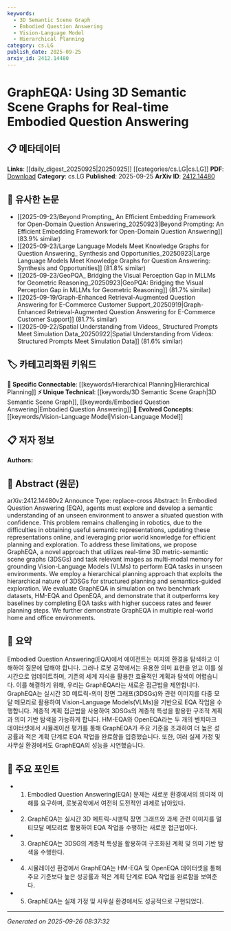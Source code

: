 ```yaml
---
keywords:
  - 3D Semantic Scene Graph
  - Embodied Question Answering
  - Vision-Language Model
  - Hierarchical Planning
category: cs.LG
publish_date: 2025-09-25
arxiv_id: 2412.14480
---
```


<!-- KEYWORD_LINKING_METADATA:
{
  "processed_timestamp": "2025-09-26T08:37:32.270112",
  "vocabulary_version": "1.0",
  "selected_keywords": [
    "3D Semantic Scene Graph",
    "Embodied Question Answering",
    "Vision-Language Model",
    "Hierarchical Planning"
  ],
  "rejected_keywords": [],
  "similarity_scores": {
    "3D Semantic Scene Graph": 0.8,
    "Embodied Question Answering": 0.78,
    "Vision-Language Model": 0.85,
    "Hierarchical Planning": 0.72
  },
  "extraction_method": "AI_prompt_based",
  "budget_applied": true,
  "candidates_json": {
    "candidates": [
      {
        "surface": "3D Semantic Scene Graphs",
        "canonical": "3D Semantic Scene Graph",
        "aliases": [
          "3DSG",
          "3D Scene Graph"
        ],
        "category": "unique_technical",
        "rationale": "This concept is central to the paper's approach and is not commonly found in existing vocabularies, offering a unique link opportunity.",
        "novelty_score": 0.85,
        "connectivity_score": 0.65,
        "specificity_score": 0.9,
        "link_intent_score": 0.8
      },
      {
        "surface": "Embodied Question Answering",
        "canonical": "Embodied Question Answering",
        "aliases": [
          "EQA"
        ],
        "category": "unique_technical",
        "rationale": "This is a specific task within AI that connects to embodied AI and robotics, providing a focused link.",
        "novelty_score": 0.78,
        "connectivity_score": 0.7,
        "specificity_score": 0.85,
        "link_intent_score": 0.78
      },
      {
        "surface": "Vision-Language Models",
        "canonical": "Vision-Language Model",
        "aliases": [
          "VLM",
          "Vision-Language"
        ],
        "category": "evolved_concepts",
        "rationale": "This represents a trending intersection of vision and language processing, crucial for linking multimodal AI research.",
        "novelty_score": 0.6,
        "connectivity_score": 0.88,
        "specificity_score": 0.8,
        "link_intent_score": 0.85
      },
      {
        "surface": "Hierarchical Planning",
        "canonical": "Hierarchical Planning",
        "aliases": [
          "Structured Planning"
        ],
        "category": "specific_connectable",
        "rationale": "Hierarchical planning is a key strategy in AI planning, linking to structured decision-making processes.",
        "novelty_score": 0.55,
        "connectivity_score": 0.75,
        "specificity_score": 0.7,
        "link_intent_score": 0.72
      }
    ],
    "ban_list_suggestions": [
      "real-time",
      "simulation",
      "benchmark datasets"
    ]
  },
  "decisions": [
    {
      "candidate_surface": "3D Semantic Scene Graphs",
      "resolved_canonical": "3D Semantic Scene Graph",
      "decision": "linked",
      "scores": {
        "novelty": 0.85,
        "connectivity": 0.65,
        "specificity": 0.9,
        "link_intent": 0.8
      }
    },
    {
      "candidate_surface": "Embodied Question Answering",
      "resolved_canonical": "Embodied Question Answering",
      "decision": "linked",
      "scores": {
        "novelty": 0.78,
        "connectivity": 0.7,
        "specificity": 0.85,
        "link_intent": 0.78
      }
    },
    {
      "candidate_surface": "Vision-Language Models",
      "resolved_canonical": "Vision-Language Model",
      "decision": "linked",
      "scores": {
        "novelty": 0.6,
        "connectivity": 0.88,
        "specificity": 0.8,
        "link_intent": 0.85
      }
    },
    {
      "candidate_surface": "Hierarchical Planning",
      "resolved_canonical": "Hierarchical Planning",
      "decision": "linked",
      "scores": {
        "novelty": 0.55,
        "connectivity": 0.75,
        "specificity": 0.7,
        "link_intent": 0.72
      }
    }
  ]
}
-->

# GraphEQA: Using 3D Semantic Scene Graphs for Real-time Embodied Question Answering

## 📋 메타데이터

**Links**: [[daily_digest_20250925|20250925]] [[categories/cs.LG|cs.LG]]
**PDF**: [Download](https://arxiv.org/pdf/2412.14480.pdf)
**Category**: cs.LG
**Published**: 2025-09-25
**ArXiv ID**: [2412.14480](https://arxiv.org/abs/2412.14480)

## 🔗 유사한 논문
- [[2025-09-23/Beyond Prompting_ An Efficient Embedding Framework for Open-Domain Question Answering_20250923|Beyond Prompting: An Efficient Embedding Framework for Open-Domain Question Answering]] (83.9% similar)
- [[2025-09-23/Large Language Models Meet Knowledge Graphs for Question Answering_ Synthesis and Opportunities_20250923|Large Language Models Meet Knowledge Graphs for Question Answering: Synthesis and Opportunities]] (81.8% similar)
- [[2025-09-23/GeoPQA_ Bridging the Visual Perception Gap in MLLMs for Geometric Reasoning_20250923|GeoPQA: Bridging the Visual Perception Gap in MLLMs for Geometric Reasoning]] (81.7% similar)
- [[2025-09-19/Graph-Enhanced Retrieval-Augmented Question Answering for E-Commerce Customer Support_20250919|Graph-Enhanced Retrieval-Augmented Question Answering for E-Commerce Customer Support]] (81.7% similar)
- [[2025-09-22/Spatial Understanding from Videos_ Structured Prompts Meet Simulation Data_20250922|Spatial Understanding from Videos: Structured Prompts Meet Simulation Data]] (81.6% similar)

## 🏷️ 카테고리화된 키워드
**🔗 Specific Connectable**: [[keywords/Hierarchical Planning|Hierarchical Planning]]
**⚡ Unique Technical**: [[keywords/3D Semantic Scene Graph|3D Semantic Scene Graph]], [[keywords/Embodied Question Answering|Embodied Question Answering]]
**🚀 Evolved Concepts**: [[keywords/Vision-Language Model|Vision-Language Model]]

## 📋 저자 정보

**Authors:** 

## 📄 Abstract (원문)

arXiv:2412.14480v2 Announce Type: replace-cross 
Abstract: In Embodied Question Answering (EQA), agents must explore and develop a semantic understanding of an unseen environment to answer a situated question with confidence. This problem remains challenging in robotics, due to the difficulties in obtaining useful semantic representations, updating these representations online, and leveraging prior world knowledge for efficient planning and exploration. To address these limitations, we propose GraphEQA, a novel approach that utilizes real-time 3D metric-semantic scene graphs (3DSGs) and task relevant images as multi-modal memory for grounding Vision-Language Models (VLMs) to perform EQA tasks in unseen environments. We employ a hierarchical planning approach that exploits the hierarchical nature of 3DSGs for structured planning and semantics-guided exploration. We evaluate GraphEQA in simulation on two benchmark datasets, HM-EQA and OpenEQA, and demonstrate that it outperforms key baselines by completing EQA tasks with higher success rates and fewer planning steps. We further demonstrate GraphEQA in multiple real-world home and office environments.

## 📝 요약

Embodied Question Answering(EQA)에서 에이전트는 미지의 환경을 탐색하고 이해하여 질문에 답해야 합니다. 그러나 로봇 공학에서는 유용한 의미 표현을 얻고 이를 실시간으로 업데이트하며, 기존의 세계 지식을 활용한 효율적인 계획과 탐색이 어렵습니다. 이를 해결하기 위해, 우리는 GraphEQA라는 새로운 접근법을 제안합니다. GraphEQA는 실시간 3D 메트릭-의미 장면 그래프(3DSGs)와 관련 이미지를 다중 모달 메모리로 활용하여 Vision-Language Models(VLMs)을 기반으로 EQA 작업을 수행합니다. 계층적 계획 접근법을 사용하여 3DSGs의 계층적 특성을 활용한 구조적 계획과 의미 기반 탐색을 가능하게 합니다. HM-EQA와 OpenEQA라는 두 개의 벤치마크 데이터셋에서 시뮬레이션 평가를 통해 GraphEQA가 주요 기준을 초과하여 더 높은 성공률과 적은 계획 단계로 EQA 작업을 완료함을 입증했습니다. 또한, 여러 실제 가정 및 사무실 환경에서도 GraphEQA의 성능을 시연했습니다.

## 🎯 주요 포인트

- 1. Embodied Question Answering(EQA) 문제는 새로운 환경에서의 의미적 이해를 요구하며, 로봇공학에서 여전히 도전적인 과제로 남아있다.
- 2. GraphEQA는 실시간 3D 메트릭-시맨틱 장면 그래프와 과제 관련 이미지를 멀티모달 메모리로 활용하여 EQA 작업을 수행하는 새로운 접근법이다.
- 3. GraphEQA는 3DSG의 계층적 특성을 활용하여 구조화된 계획 및 의미 기반 탐색을 수행한다.
- 4. 시뮬레이션 환경에서 GraphEQA는 HM-EQA 및 OpenEQA 데이터셋을 통해 주요 기준보다 높은 성공률과 적은 계획 단계로 EQA 작업을 완료함을 보여준다.
- 5. GraphEQA는 실제 가정 및 사무실 환경에서도 성공적으로 구현되었다.


---

*Generated on 2025-09-26 08:37:32*